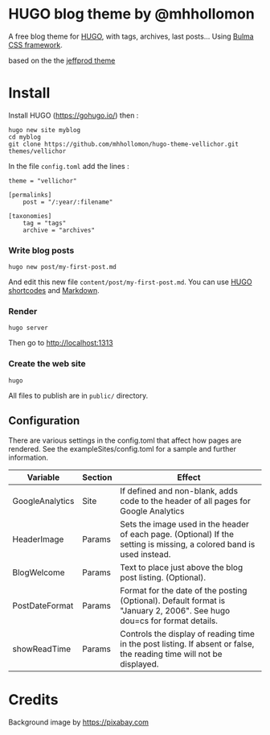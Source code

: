 # HUGO blog theme by @mhhollomon

A free blog theme for [HUGO](https://gohugo.io/), with tags, archives, last posts... Using [Bulma CSS framework](https://bulma.io/).

based on the the [jeffprod theme](https://github.com/Tazeg/hugo-blog-jeffprod)

# Install

Install HUGO (<https://gohugo.io/>) then :

```
hugo new site myblog
cd myblog
git clone https://github.com/mhhollomon/hugo-theme-vellichor.git themes/vellichor
```
In the file `config.toml` add the lines :
```
theme = "vellichor"

[permalinks]
    post = "/:year/:filename"

[taxonomies]
    tag = "tags"
    archive = "archives"
```

### Write blog posts

```
hugo new post/my-first-post.md
```
And edit this new file `content/post/my-first-post.md`. You can use [HUGO shortcodes](https://gohugo.io/content-management/shortcodes/) and [Markdown](https://github.com/adam-p/markdown-here/wiki/Markdown-Cheatsheet).

### Render

```
hugo server
```
Then go to <http://localhost:1313>

### Create the web site

```
hugo
```

All files to publish are in `public/` directory.

## Configuration

There are various settings in the config.toml that affect how pages are rendered. See the exampleSites/config.toml for a sample and further information.

|Variable|Section|Effect|
|--------|--------|-------|
|GoogleAnalytics|Site|If defined and non-blank, adds code to the header of all pages for Google Analytics|
|HeaderImage|Params|Sets the image used in the header of each page. (Optional) If the setting is missing, a colored band is used instead.|
|BlogWelcome|Params|Text to place just above the blog post listing. (Optional).|
|PostDateFormat|Params|Format for the date of the posting (Optional). Default format is "January 2, 2006". See hugo dou=cs for format details.|
|showReadTime|Params|Controls the display of reading time in the post listing. If absent or false, the reading time will not be displayed.|

<!--
# Donate

<https://en.jeffprod.com/donate/>
-->

# Credits

Background image by https://pixabay.com
